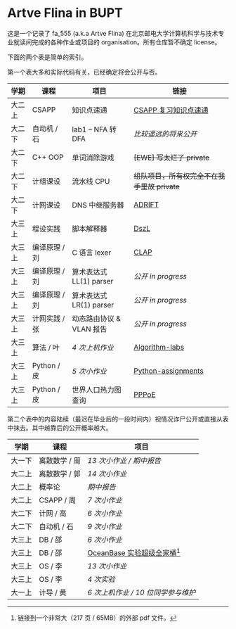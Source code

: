 # Artve Flina in BUPT

这是一个记录了 fa_555 (a.k.a Artve Flina) 在北京邮电大学计算机科学与技术专业就读间完成的各种作业或项目的 organisation。所有仓库暂不确定 license。

下面的两个表是简单的索引。

第一个表大多和实际代码有关，已经确定将会公开与否。

| 学期   | 课程          | 项目                     | 链接                                                         |
| ------ | ------------- | ------------------------ | ------------------------------------------------------------ |
| 大二上 | CSAPP         | 知识点速通               | [CSAPP 复习知识点速通](https://blog.fa555.tech/files/html/CSAPP-review.html) |
| 大二下 | 自动机 / 石   | lab1 – NFA 转 DFA        | *比较遥远的将来公开*                                         |
| 大二下 | C++ OOP       | 单词消除游戏             | ~~[EWE] 写太烂了 private~~                                   |
| 大二下 | 计组课设      | 流水线 CPU               | ~~组队项目，所有权完全不在我手里故 private~~                 |
| 大二下 | 计网课设      | DNS 中继服务器           | [ADRIFT](https://github.com/ArtveFlinaInBupt/ADRIFT)         |
| 大三上 | 程设实践      | 脚本解释器               | [DszL](https://github.com/ArtveFlinaInBupt/DszL)             |
| 大三上 | 编译原理 / 刘 | C 语言 lexer             | [CLAP](https://github.com/ArtveFlinaInBupt/CLAP)             |
| 大三上 | 编译原理 / 刘 | 算术表达式 LL(1) parser  | *公开 in progress*                                           |
| 大三上 | 编译原理 / 刘 | 算术表达式 LR(1) parser  | *公开 in progress*                                           |
| 大三上 | 计网实践 / 张 | 动态路由协议 & VLAN 报告 | *公开 in progress*                                           |
| 大三上 | 算法 / 叶     | *4 次上机作业*           | [Algorithm-labs](https://github.com/ArtveFlinaInBupt/Algorithm-labs) |
| 大三上 | Python / 皮   | *5 次小作业*             | [Python-assignments](https://github.com/ArtveFlinaInBupt/Python-assignment) |
| 大三上 | Python / 皮   | 世界人口热力图查询       | [PPPoE](https://github.com/ArtveFlinaInBupt/PPPoE)           |

第二个表中的内容陆续（最迟在毕业后的一段时间内）视情况诈尸公开或直接从表中抹去。其中越靠后的公开概率越大。

| 学期   | 课程          | 项目                               |
| ------ | ------------- | ---------------------------------- |
| 大一下 | 离散数学 / 周 | *13 次小作业 / 期中报告*           |
| 大二上 | 离散数学 / 郭 | *14 次小作业*                      |
| 大二上 | 概率论        | *期中报告*                         |
| 大二上 | CSAPP / 周    | *7 次小作业*                       |
| 大二下 | 计网 / 高     | *6 次小作业*                       |
| 大二下 | 自动机 / 石   | *9 次小作业*                       |
| 大三上 | DB / 邵       | *6 次小作业*                       |
| 大三上 | DB / 邵       | [OceanBase 实验超级全家桶](https://blog.fa555.tech/files/ob_report.pdf)[^1] |
| 大三上 | OS / 李       | *13 次小作业*                      |
| 大三上 | OS / 李       | *4 次实验*               |
| 大一上 | 计导 / 黄     | *6 次上机作业 / 10 位同学参与维护* |

[^1]: 链接到一个非常大（217 页 / 65MB）的外部 pdf 文件[^2]。
[^2]: 原谅我把它放到 github pages 上……或者你也可以在 [raw.githubusercontent.com/...](https://raw.githubusercontent.com/FA555/fa555.github.io/master/files/ob_report.pdf) 访问。

